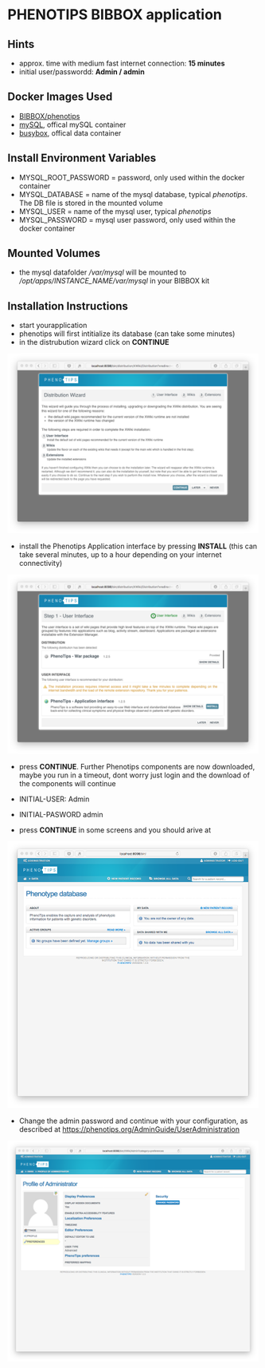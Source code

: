 # PHENOTIPS BIBBOX application

## Hints
* approx. time with medium fast internet connection: **15 minutes**
* initial user/passwordd: **Admin / admin**


## Docker Images Used
 * [BIBBOX/phenotips](https://hub.docker.com/r/bibbox/phenotips/) 
 * [mySQL](https://hub.docker.com/_/mysql/), offical mySQL container
 * [busybox](https://hub.docker.com/_/busybox/), offical data container
 
## Install Environment Variables
  *	MYSQL_ROOT_PASSWORD = password, only used within the docker container
  * MYSQL_DATABASE = name of the mysql database, typical *phenotips*. The DB file is stored in the mounted volume
  * MYSQL_USER = name of the mysql user, typical *phenotips*
  * MYSQL_PASSWORD = mysql user password, only used within the docker container

## Mounted Volumes

* the mysql datafolder _/var/mysql_ will be mounted to _/opt/apps/INSTANCE_NAME/var/mysql_ in your BIBBOX kit 

## Installation Instructions 

* start yourapplication 
* phenotips will first intitialize its database (can take some minutes)
* in the distrubution wizard click on **CONTINUE**

![Screenshot01](install-screen-01.png)

* install the Phenotips Application interface by pressing **INSTALL** (this can take several minutes, up to a hour depending on your internet connectivity) 

![Screenshot02](install-screen-02.png)

* press **CONTINUE**. Further Phenotips components are now downloaded, maybe you run in a timeout, dont worry just login and the download of the components will continue

* INITIAL-USER:   Admin
* INITIAL-PASWORD admin

* press **CONTINUE** in some screens and you should arive at

![Screenshot03](install-screen-03.png)

* Change the admin password and continue with your configuration, as described at https://phenotips.org/AdminGuide/UserAdministration

![Screenshot04](install-screen-04.png)


